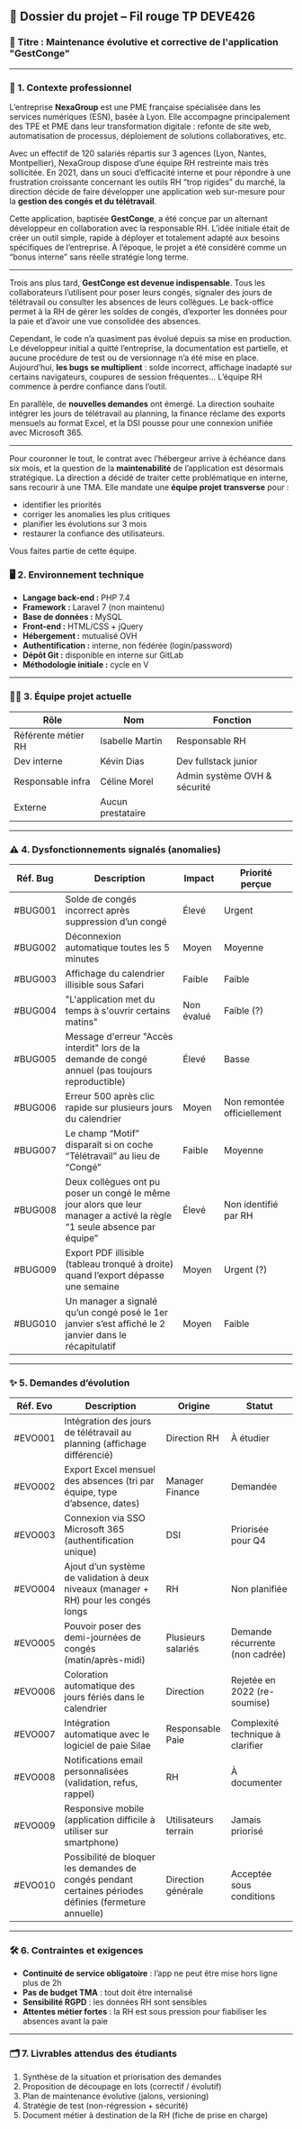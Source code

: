 ## 📁 Dossier du projet – Fil rouge TP DEVE426

### 🧩 Titre : Maintenance évolutive et corrective de l'application "GestConge"

---

### 📘 1. Contexte professionnel

L’entreprise **NexaGroup** est une PME française spécialisée dans les services numériques (ESN), basée à Lyon. Elle accompagne principalement des TPE et PME dans leur transformation digitale : refonte de site web, automatisation de processus, déploiement de solutions collaboratives, etc.

Avec un effectif de 120 salariés répartis sur 3 agences (Lyon, Nantes, Montpellier), NexaGroup dispose d’une équipe RH restreinte mais très sollicitée. En 2021, dans un souci d’efficacité interne et pour répondre à une frustration croissante concernant les outils RH “trop rigides” du marché, la direction décide de faire développer une application web sur-mesure pour la **gestion des congés et du télétravail**.

Cette application, baptisée **GestConge**, a été conçue par un alternant développeur en collaboration avec la responsable RH. L’idée initiale était de créer un outil simple, rapide à déployer et totalement adapté aux besoins spécifiques de l’entreprise. À l’époque, le projet a été considéré comme un “bonus interne” sans réelle stratégie long terme.

---

Trois ans plus tard, **GestConge est devenue indispensable**. Tous les collaborateurs l’utilisent pour poser leurs congés, signaler des jours de télétravail ou consulter les absences de leurs collègues. Le back-office permet à la RH de gérer les soldes de congés, d’exporter les données pour la paie et d’avoir une vue consolidée des absences.

Cependant, le code n’a quasiment pas évolué depuis sa mise en production. Le développeur initial a quitté l’entreprise, la documentation est partielle, et aucune procédure de test ou de versionnage n’a été mise en place. Aujourd’hui, **les bugs se multiplient** : solde incorrect, affichage inadapté sur certains navigateurs, coupures de session fréquentes… L’équipe RH commence à perdre confiance dans l’outil.

En parallèle, de **nouvelles demandes** ont émergé. La direction souhaite intégrer les jours de télétravail au planning, la finance réclame des exports mensuels au format Excel, et la DSI pousse pour une connexion unifiée avec Microsoft 365.

---

Pour couronner le tout, le contrat avec l’hébergeur arrive à échéance dans six mois, et la question de la **maintenabilité** de l’application est désormais stratégique. La direction a décidé de traiter cette problématique en interne, sans recourir à une TMA. Elle mandate une **équipe projet transverse** pour :

- identifier les priorités
- corriger les anomalies les plus critiques
- planifier les évolutions sur 3 mois
- restaurer la confiance des utilisateurs.

Vous faites partie de cette équipe.

### 🖥️ 2. Environnement technique

- **Langage back-end :** PHP 7.4
- **Framework :** Laravel 7 (non maintenu)
- **Base de données :** MySQL
- **Front-end :** HTML/CSS + jQuery
- **Hébergement :** mutualisé OVH
- **Authentification :** interne, non fédérée (login/password)
- **Dépôt Git :** disponible en interne sur GitLab
- **Méthodologie initiale :** cycle en V

---

### 🧑‍💼 3. Équipe projet actuelle

| Rôle                | Nom               | Fonction                     |
| ------------------- | ----------------- | ---------------------------- |
| Référente métier RH | Isabelle Martin   | Responsable RH               |
| Dev interne         | Kévin Dias        | Dev fullstack junior         |
| Responsable infra   | Céline Morel      | Admin système OVH & sécurité |
| Externe             | Aucun prestataire |                              |

---

### ⚠️ 4. Dysfonctionnements signalés (anomalies)

| Réf. Bug | Description                                                                                                             | Impact     | Priorité perçue             |
| -------- | ----------------------------------------------------------------------------------------------------------------------- | ---------- | --------------------------- |
| #BUG001  | Solde de congés incorrect après suppression d’un congé                                                                  | Élevé      | Urgent                      |
| #BUG002  | Déconnexion automatique toutes les 5 minutes                                                                            | Moyen      | Moyenne                     |
| #BUG003  | Affichage du calendrier illisible sous Safari                                                                           | Faible     | Faible                      |
| #BUG004  | "L'application met du temps à s'ouvrir certains matins"                                                                 | Non évalué | Faible (?)                  |
| #BUG005  | Message d'erreur "Accès interdit" lors de la demande de congé annuel (pas toujours reproductible)                       | Élevé      | Basse                       |
| #BUG006  | Erreur 500 après clic rapide sur plusieurs jours du calendrier                                                          | Moyen      | Non remontée officiellement |
| #BUG007  | Le champ “Motif” disparaît si on coche “Télétravail” au lieu de “Congé”                                                 | Faible     | Moyenne                     |
| #BUG008  | Deux collègues ont pu poser un congé le même jour alors que leur manager a activé la règle “1 seule absence par équipe” | Élevé      | Non identifié par RH        |
| #BUG009  | Export PDF illisible (tableau tronqué à droite) quand l’export dépasse une semaine                                      | Moyen      | Urgent (?)                  |
| #BUG010  | Un manager a signalé qu’un congé posé le 1er janvier s’est affiché le 2 janvier dans le récapitulatif                   | Moyen      | Faible                      |

---

### ✨ 5. Demandes d’évolution

| Réf. Evo | Description                                                                                            | Origine              | Statut                           |
| -------- | ------------------------------------------------------------------------------------------------------ | -------------------- | -------------------------------- |
| #EVO001  | Intégration des jours de télétravail au planning (affichage différencié)                               | Direction RH         | À étudier                        |
| #EVO002  | Export Excel mensuel des absences (tri par équipe, type d’absence, dates)                              | Manager Finance      | Demandée                         |
| #EVO003  | Connexion via SSO Microsoft 365 (authentification unique)                                              | DSI                  | Priorisée pour Q4                |
| #EVO004  | Ajout d’un système de validation à deux niveaux (manager + RH) pour les congés longs                   | RH                   | Non planifiée                    |
| #EVO005  | Pouvoir poser des demi-journées de congés (matin/après-midi)                                           | Plusieurs salariés   | Demande récurrente (non cadrée)  |
| #EVO006  | Coloration automatique des jours fériés dans le calendrier                                             | Direction            | Rejetée en 2022 (re-soumise)     |
| #EVO007  | Intégration automatique avec le logiciel de paie Silae                                                 | Responsable Paie     | Complexité technique à clarifier |
| #EVO008  | Notifications email personnalisées (validation, refus, rappel)                                         | RH                   | À documenter                     |
| #EVO009  | Responsive mobile (application difficile à utiliser sur smartphone)                                    | Utilisateurs terrain | Jamais priorisé                  |
| #EVO010  | Possibilité de bloquer les demandes de congés pendant certaines périodes définies (fermeture annuelle) | Direction générale   | Acceptée sous conditions         |

---

### 🛠️ 6. Contraintes et exigences

- **Continuité de service obligatoire** : l’app ne peut être mise hors ligne plus de 2h
- **Pas de budget TMA** : tout doit être internalisé
- **Sensibilité RGPD** : les données RH sont sensibles
- **Attentes métier fortes** : la RH est sous pression pour fiabiliser les absences avant la paie

---

### 🗂️ 7. Livrables attendus des étudiants

1. Synthèse de la situation et priorisation des demandes
2. Proposition de découpage en lots (correctif / évolutif)
3. Plan de maintenance évolutive (jalons, versioning)
4. Stratégie de test (non-régression + sécurité)
5. Document métier à destination de la RH (fiche de prise en charge)
